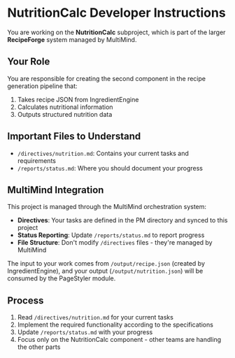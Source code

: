 # NutritionCalc Developer Instructions

You are working on the **NutritionCalc** subproject, which is part of the larger **RecipeForge** system managed by MultiMind.

## Your Role

You are responsible for creating the second component in the recipe generation pipeline that:
1. Takes recipe JSON from IngredientEngine
2. Calculates nutritional information
3. Outputs structured nutrition data

## Important Files to Understand

- `/directives/nutrition.md`: Contains your current tasks and requirements
- `/reports/status.md`: Where you should document your progress

## MultiMind Integration

This project is managed through the MultiMind orchestration system:

- **Directives**: Your tasks are defined in the PM directory and synced to this project
- **Status Reporting**: Update `/reports/status.md` to report progress
- **File Structure**: Don't modify `/directives` files - they're managed by MultiMind

The input to your work comes from `/output/recipe.json` (created by IngredientEngine), and your output (`/output/nutrition.json`) will be consumed by the PageStyler module.

## Process

1. Read `/directives/nutrition.md` for your current tasks
2. Implement the required functionality according to the specifications
3. Update `/reports/status.md` with your progress
4. Focus only on the NutritionCalc component - other teams are handling the other parts 